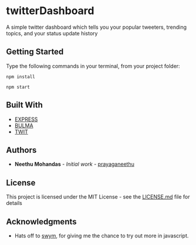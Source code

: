 # twitterDashboard
A simple twitter dashboard which tells you your popular tweeters, trending topics, and your status update history

## Getting Started

Type the following commands in your terminal, from your project folder:

```
npm install
```
```
npm start
```
## Built With

* [EXPRESS](https://expressjs.com/)
* [BULMA](https://bulma.io/)
* [TWIT](https://github.com/ttezel/twit)

## Authors

* **Neethu Mohandas** - *Initial work* - [prayaganeethu](https://github.com/prayaganeethu)

## License

This project is licensed under the MIT License - see the [LICENSE.md](LICENSE.md) file for details

## Acknowledgments

* Hats off to [swym](http://swym.it/), for giving me the chance to try out more in javascript.

